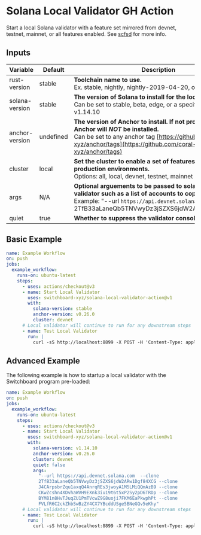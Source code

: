 # Solana Local Validator GH Action

Start a local Solana validator with a feature set mirrored from devnet, testnet,
mainnet, or all features enabled. See
[scfsd](https://github.com/FrankC01/solana-gadgets/tree/main/rust/scfsd) for
more info.

## Inputs

| Variable       | Default   | Description                                                                                                                                                                                                       |
| -------------- | --------- | ----------------------------------------------------------------------------------------------------------------------------------------------------------------------------------------------------------------- |
| rust-version   | stable    | **Toolchain name to use.**<br />Ex. stable, nightly, nightly-2019-04-20, or 1.32.0                                                                                                                                |
| solana-version | stable    | **The version of Solana to install for the local validator.**<br />Can be set to stable, beta, edge, or a specific version like v1.14.10                                                                          |
| anchor-version | undefined | **The version of Anchor to install. If not provided then Anchor will _NOT_ be installed.**<br />Can be set to any anchor tag [https://github.com/coral-xyz/anchor/tags](https://github.com/coral-xyz/anchor/tags) |
| cluster        | local     | **Set the cluster to enable a set of features for to mirror production environments.**<br />Options: all, local, devnet, testnet, mainnet                                                                         |
| args           | N/A       | **Optional arguements to be passed to solana-test-validator such as a list of accounts to copy.**<br />Example: "--url `https://api.devnet.solana.com` --clone 2TfB33aLaneQb5TNVwyDz3jSZXS6jdW2ARw1Dgf84XCG"      |
| quiet          | true      | **Whether to suppress the validator console output.**                                                                                                                                                             |

## Basic Example

```yml
name: Example Workflow
on: push
jobs:
  example_workflow:
    runs-on: ubuntu-latest
    steps:
      - uses: actions/checkout@v3
      - name: Start Local Validator
        uses: switchboard-xyz/solana-local-validator-action@v1
        with:
          solana-version: stable
          anchor-version: v0.26.0
          cluster: devnet
      # Local validator will continue to run for any downstream steps
      - name: Test Local Validator
        run: |
          curl -sS http://localhost:8899 -X POST -H 'Content-Type: application/json' -d '{"jsonrpc":"2.0","id":1, "method":"getBlockHeight"}'
```

## Advanced Example

The following example is how to startup a local validator with the Switchboard
program pre-loaded:

```yml
name: Example Workflow
on: push
jobs:
  example_workflow:
    runs-on: ubuntu-latest
    steps:
      - uses: actions/checkout@v3
      - name: Start Local Validator
        uses: switchboard-xyz/solana-local-validator-action@v1
        with:
          solana-version: v1.14.10
          anchor-version: v0.26.0
          cluster: devnet
          quiet: false
          args:
            "--url https://api.devnet.solana.com  --clone
            2TfB33aLaneQb5TNVwyDz3jSZXS6jdW2ARw1Dgf84XCG --clone
            J4CArpsbrZqu1axqQ4AnrqREs3jwoyA1M5LMiQQmAzB9 --clone
            CKwZcshn4XDvhaWVH9EXnk3iu19t6t5xP2Sy2pD6TRDp --clone
            BYM81n8HvTJuqZU1PmTVcwZ9G8uoji7FKM6EaPkwphPt --clone
            FVLfR6C2ckZhbSwBzZY4CX7YBcddUSge5BNeGQv5eKhy"
      # Local validator will continue to run for any downstream steps
      - name: Test Local Validator
        run: |
          curl -sS http://localhost:8899 -X POST -H 'Content-Type: application/json' -d '{"jsonrpc":"2.0","id":1, "method":"getBlockHeight"}'
```
